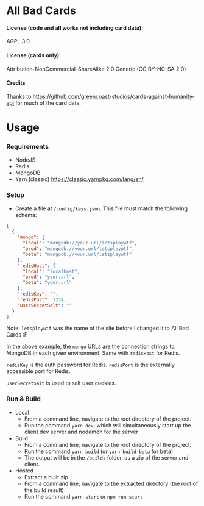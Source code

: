 # All Bad Cards

#### License (code and all works not including card data): 
AGPL 3.0

#### License (cards only): 
Attribution-NonCommercial-ShareAlike 2.0 Generic (CC BY-NC-SA 2.0)

#### Credits ####
Thanks to https://github.com/greencoast-studios/cards-against-humanity-api for much of the card data.

# Usage 

### Requirements

- NodeJS
- Redis 
- MongoDB
- Yarn (classic) https://classic.yarnpkg.com/lang/en/

### Setup

- Create a file at `/config/keys.json`. This file must match the following schema:

```json
[
  {
    "mongo": {
      "local": "mongodb://your.url/letsplaywtf",
      "prod": "mongodb://your.url/letsplaywtf",
      "beta": "mongodb://your.url/letsplaywtf"
    },
    "redisHost": {
      "local": "localhost",
      "prod": "your.url",
      "beta": "your.url"
    },
    "redisKey": "",
    "redisPort": 1234,
    "userSecretSalt": ""
  }
]
```
Note: `letsplaywtf` was the name of the site before I changed it to All Bad Cards :P

In the above example, the `mongo` URLs are the connection strings to MongoDB in each given environment. Same with `redisHost` for Redis.

`redisKey` is the auth password for Redis. `redisPort` is the externally accessible port for Redis.

`userSecretSalt` is used to salt user cookies.


### Run & Build

- Local
    - From a command line, navigate to the root directory of the project.
    - Run the command `yarn dev`, which will simultaneously start up the client dev server and nodemon for the server
- Build
    - From a command line, navigate to the root directory of the project.
    - Run the command `yarn build` (or `yarn build-beta` for beta)
    - The output will be in the `/builds` folder, as a zip of the server and client.
- Hosted
    - Extract a built zip
    - From a command line, navigate to the extracted directory (the root of the build result)
    - Run the command `yarn start` or `npm run start`
